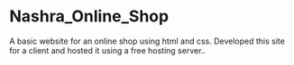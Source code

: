# Nashra_Online_Shop
 A basic website for an online shop using html and css. Developed this site for a client and hosted it using a free hosting server..
